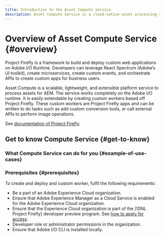 ```yaml
---
title: Introduction to the Asset Compute Service.
description: Asset Compute Service is a cloud-native asset processing service that helps reduce complexity and improves scalability.
---
```


# Overview of Asset Compute Service {#overview}

Project Firefly is a framework to build and deploy custom web applications on Adobe I/O Runtime. Developers can leverage React Spectrum (Adobe’s UI toolkit), create microservices, create custom events, and orchestrate APIs to create custom apps for business users.

Asset Compute is a scalable, lightweight, and extensible platform service to process assets for AEM. The service works completely on the Adobe I/O runtime. It is easily extendable by creating custom workers based off Project Firefly. These custom workers are Project Firefly apps and can be written to do tasks such as add custom conversion tools, or call external APIs to perform image operations.

See [documentation of Project Firefly](https://www.adobe.io/apis/experienceplatform/project-firefly/docs.html).

<!-- 
* Introduction/ PM Overview.
* Some info about benefits is at https://git.corp.adobe.com/nui/nui/blob/master/whitepaper/Project-Nui-Asset-Compute-Service.md#benefits-for-aem-assets
-->

## Get to know Compute Service {#get-to-know}

<!-- 
* Explain extensibility in detail.
* Supported use cases.
* Benefits of this method over previous method.
* Key overview section for developers.
-->

### What Compute Service can do for you {#example-of-use-cases}

<!-- Explain a few use cases as one-liners to illustrate the needs that Asset Compute Service can fulfill. -->

### Prerequisites {#prerequisites}

To create and deploy and custom worker, fulfil the following requirements:

* Be a part of an Adobe Experience Cloud organization. <!-- how to check and where to ask? -->
* Ensure that Adobe Experience Manager as a Cloud Service is enabled for the Adobe Experience Cloud organization. <!-- how to check and where to ask? -->
* Ensure that the Experience Cloud organization is part of the [!DNL Project Firefly] developer preview program. See [how to apply for access](https://github.com/AdobeDocs/project-firefly/blob/master/overview/getting_access.md).
* Developer role or administrator permissions in the organization.
* Ensure that Adobe I/O CLI is installed locally. <!-- Link to CLI GitHub for more info. -->

<!-- Also, see https://git.corp.adobe.com/nui/nui/blob/master/doc/developer/CustomWorkerDeveloperGuide.md#technical-requirements
-->